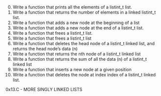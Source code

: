 0. Write a function that prints all the elements of a listint_t list.
1. Write a function that returns the number of elements in a linked listint_t list.
2. Write a function that adds a new node at the beginning of a list 
3. Write a function that adds a new node at the end of a listint_t list.
4. Write a function that frees a listint_t list.
5. Write a function that frees a listint_t list
6. Write a function that deletes the head node of a listint_t linked list, and returns the head node’s data (n)
7. Write a function that returns the nth node of a listint_t linked list
8. Write a function that returns the sum of all the data (n) of a listint_t linked list
9. Write a function that inserts a new node at a given position
10. Write a function that deletes the node at index index of a listint_t linked list.

0x13.C - MORE SINGLY LINKED LISTS
